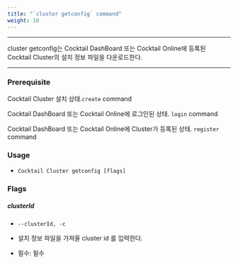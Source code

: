```yaml
---
title: "`cluster getconfig` command"
weight: 10
---
```


---
cluster getconfig는 Cocktail DashBoard 또는 Cocktail Online에 등록된 Cocktail Cluster의 설치 정보 파일을 다운로드한다. 

---

### Prerequisite
Cocktail Cluster 설치 상태.`create` command 

Cocktail DashBoard 또는 Cocktail Online에 로그인된 상태. `login` command 

Cocktail DashBoard 또는 Cocktail Online에 Cluster가 등록된 상태. `register` command 


### Usage

* `Cocktail Cluster getconfig [flags]`

### Flags

##### clusterId

* `--clusterId, -c`

* 설치 정보 파일을 가져올 cluster id 를 입력한다.
* 필수: 필수
